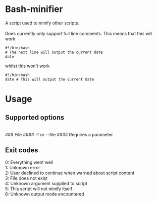 # Bash-minifier


A script used to minify other scripts. 
<br><br>
Does currently only support full line comments. This means that this will work 
```
#!/bin/bash
# The next line will output the current date
date
```
whilst this won't work 
```
#!/bin/bash
date # This will output the current date
```

# Usage

## Supported options
<br>
### File
#### -f or --file
#### Requires a parameter

## Exit codes

0: Everything went well<br>
1: Unknown error<br>
2: User declined to continue when warned about script content<br>
3: File does not exist<br>
4: Unknown argument supplied to script<br>
5: This script will not minify itself<br>
6: Unknown output mode encountered<br>
